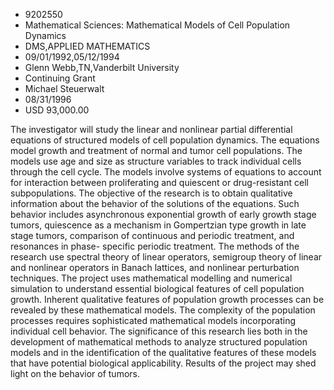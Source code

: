 
* 9202550
* Mathematical Sciences: Mathematical Models of Cell Population Dynamics
* DMS,APPLIED MATHEMATICS
* 09/01/1992,05/12/1994
* Glenn Webb,TN,Vanderbilt University
* Continuing Grant
* Michael Steuerwalt
* 08/31/1996
* USD 93,000.00

The investigator will study the linear and nonlinear partial differential
equations of structured models of cell population dynamics. The equations model
growth and treatment of normal and tumor cell populations. The models use age
and size as structure variables to track individual cells through the cell
cycle. The models involve systems of equations to account for interaction
between proliferating and quiescent or drug-resistant cell subpopulations. The
objective of the research is to obtain qualitative information about the
behavior of the solutions of the equations. Such behavior includes asynchronous
exponential growth of early growth stage tumors, quiescence as a mechanism in
Gompertzian type growth in late stage tumors, comparison of continuous and
periodic treatment, and resonances in phase- specific periodic treatment. The
methods of the research use spectral theory of linear operators, semigroup
theory of linear and nonlinear operators in Banach lattices, and nonlinear
perturbation techniques. The project uses mathematical modelling and numerical
simulation to understand essential biological features of cell population
growth. Inherent qualitative features of population growth processes can be
revealed by these mathematical models. The complexity of the population
processes requires sophisticated mathematical models incorporating individual
cell behavior. The significance of this research lies both in the development of
mathematical methods to analyze structured population models and in the
identification of the qualitative features of these models that have potential
biological applicability. Results of the project may shed light on the behavior
of tumors.
